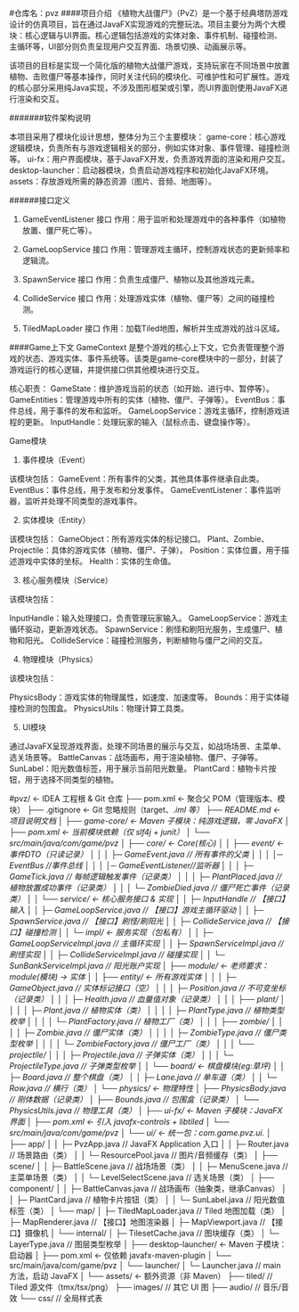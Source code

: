 #仓库名：pvz
####项目介绍
《植物大战僵尸》（PvZ）是一个基于经典塔防游戏设计的仿真项目，旨在通过JavaFX实现游戏的完整玩法。项目主要分为两个大模块：核心逻辑与UI界面。核心逻辑包括游戏的实体对象、事件机制、碰撞检测、主循环等，UI部分则负责呈现用户交互界面、场景切换、动画展示等。

该项目的目标是实现一个简化版的植物大战僵尸游戏，支持玩家在不同场景中放置植物、击败僵尸等基本操作，同时关注代码的模块化、可维护性和可扩展性。游戏的核心部分采用纯Java实现，不涉及图形框架或引擎，而UI界面则使用JavaFX进行渲染和交互。

#######软件架构说明

本项目采用了模块化设计思想，整体分为三个主要模块：
game-core：核心游戏逻辑模块，负责所有与游戏逻辑相关的部分，例如实体对象、事件管理、碰撞检测等。
ui-fx：用户界面模块，基于JavaFX开发，负责游戏界面的渲染和用户交互。
desktop-launcher：启动器模块，负责启动游戏程序和初始化JavaFX环境。
assets：存放游戏所需的静态资源（图片、音频、地图等）。

######接口定义
1. GameEventListener 接口
作用：用于监听和处理游戏中的各种事件（如植物放置、僵尸死亡等）。

2. GameLoopService 接口
作用：管理游戏主循环，控制游戏状态的更新频率和逻辑流。

3. SpawnService 接口
作用：负责生成僵尸、植物以及其他游戏元素。

4. CollideService 接口
作用：处理游戏实体（植物、僵尸等）之间的碰撞检测。

5. TiledMapLoader 接口
作用：加载Tiled地图，解析并生成游戏的战斗区域。


####Game上下文
GameContext 是整个游戏的核心上下文，它负责管理整个游戏的状态、游戏实体、事件系统等。该类是game-core模块中的一部分，封装了游戏运行的核心逻辑，并提供接口供其他模块进行交互。

核心职责：
GameState：维护游戏当前的状态（如开始、进行中、暂停等）。
GameEntities：管理游戏中所有的实体（植物、僵尸、子弹等）。
EventBus：事件总线，用于事件的发布和监听。
GameLoopService：游戏主循环，控制游戏进程的更新。
InputHandle：处理玩家的输入（鼠标点击、键盘操作等）。

Game模块
1. 事件模块（Event）

该模块包括：
GameEvent：所有事件的父类，其他具体事件继承自此类。
EventBus：事件总线，用于发布和分发事件。
GameEventListener：事件监听器，监听并处理不同类型的游戏事件。

2. 实体模块（Entity）

该模块包括：
GameObject：所有游戏实体的标记接口。
Plant、Zombie、Projectile：具体的游戏实体（植物、僵尸、子弹）。
Position：实体位置，用于描述游戏中实体的坐标。
Health：实体的生命值。

3. 核心服务模块（Service）

该模块包括：

InputHandle：输入处理接口，负责管理玩家输入。
GameLoopService：游戏主循环驱动，更新游戏状态。
SpawnService：刷怪和刷阳光服务，生成僵尸、植物和阳光。
CollideService：碰撞检测服务，判断植物与僵尸之间的交互。

4. 物理模块（Physics）

该模块包括：

PhysicsBody：游戏实体的物理属性，如速度、加速度等。
Bounds：用于实体碰撞检测的包围盒。
PhysicsUtils：物理计算工具类。

5. UI模块

通过JavaFX呈现游戏界面，处理不同场景的展示与交互，如战场场景、主菜单、选关场景等。
BattleCanvas：战场画布，用于渲染植物、僵尸、子弹等。
SunLabel：阳光数值标签，用于展示当前阳光数量。
PlantCard：植物卡片按钮，用于选择不同类型的植物。

#pvz/                                 ← IDEA 工程根 & Git 仓库
├── pom.xml                          ← 聚合父 POM（管理版本、模块）
├── .gitignore                       ← Git 忽略规则（target、*.iml 等）
├── README.md                        ← 项目说明文档
│
├── game-core/                       ← Maven 子模块：纯游戏逻辑，零 JavaFX
│   ├── pom.xml                      ← 当前模块依赖（仅 slf4j + junit）
│   └── src/main/java/com/game/pvz
│       ├── core/                    ← Core(核心)
│       │   ├── event/               ← 事件DTO（只读记录）
│       │   │   ├─ GameEvent.java   // 所有事件的父类
│       │   │   │─ EventBus         //事件总线
│       │   │   │─ GameEventListener//监听器
│       │   │   ├─ GameTick.java     // 每帧逻辑触发事件（记录类）
│       │   │   ├─ PlantPlaced.java  // 植物放置成功事件（记录类）
│       │   │   └─ ZombieDied.java   // 僵尸死亡事件（记录类）
│       │   └── service/             ← 核心服务接口 & 实现
│       │       ├─ InputHandle         // 【接口】输入
│       │       ├─ GameLoopService.java // 【接口】游戏主循环驱动
│       │       ├─ SpawnService.java    // 【接口】刷怪/刷阳光
│       │       ├─ CollideService.java  // 【接口】碰撞检测
│       │       └─ impl/               ← 服务实现（包私有）
│       │           ├─ GameLoopServiceImpl.java // 主循环实现
│       │           ├─ SpawnServiceImpl.java    // 刷怪实现
│       │           ├─ CollideServiceImpl.java  // 碰撞实现
│       │           └─ SunBankServiceImpl.java  // 阳光账户实现
│       ├── module/                  ← 老师要求：module(模块) → 实体
│       │   ├── entity/              ← 所有游戏实体
│       │   │  ├─ GameObject.java    // 实体标记接口（空）
│       │   │  ├─ Position.java      // 不可变坐标（记录类）
│       │   │  ├─ Health.java        // 血量值对象（记录类）
│       │   │  ├── plant/
│       │   │  │  ├─ Plant.java      // 植物实体（类）
│       │   │  │  ├─ PlantType.java  // 植物类型枚举
│       │   │  │  └─ PlantFactory.java // 植物工厂（类）
│       │   │  ├── zombie/
│       │   │  │  ├─ Zombie.java     // 僵尸实体（类）
│       │   │  │  ├─ ZombieType.java // 僵尸类型枚举
│       │   │  │  └─ ZombieFactory.java // 僵尸工厂（类）
│       │   │  └── projectile/
│       │   │     ├─ Projectile.java // 子弹实体（类）
│       │   │     └─ ProjectileType.java // 子弹类型枚举
│       │   └── board/               ← 棋盘模块(eg:草坪)
│       │       ├─ Board.java        // 整个棋盘（类）
│       │       ├─ Lane.java         // 单车道（类）
│       │       └─ Row.java          // 横行（类）
│       └── physics/                 ← 物理特性
│           ├── PhysicsBody.java     // 刚体数据（记录类）
│           ├── Bounds.java          // 包围盒（记录类）
│           └── PhysicsUtils.java    // 物理工具（类）
│
├── ui-fx/                           ← Maven 子模块：JavaFX 界面
│   ├── pom.xml                      ← 引入 javafx-controls + libtiled
│   └── src/main/java/com/game/pvz
│       └── ui/                      ← 统一包：com.game.pvz.ui.*
│           ├── app/
│           │  ├─ PvzApp.java        // JavaFX Application 入口
│           │  ├─ Router.java        // 场景路由（类）
│           │  └─ ResourcePool.java  // 图片/音频缓存（类）
│           ├── scene/
│           │  ├─ BattleScene.java   // 战场场景（类）
│           │  ├─ MenuScene.java     // 主菜单场景（类）
│           │  └─ LevelSelectScene.java // 选关场景（类）
│           ├── component/
│           │  ├─ BattleCanvas.java  // 战场画布（抽象类，继承Canvas）
│           │  ├─ PlantCard.java     // 植物卡片按钮（类）
│           │  └─ SunLabel.java      // 阳光数值标签（类）
│           └── map/
│               ├─ TiledMapLoader.java // Tiled 地图加载（类）
│               ├─ MapRenderer.java   // 【接口】地图渲染器
│               ├─ MapViewport.java   // 【接口】摄像机
│               └── internal/
│                   ├─ TilesetCache.java // 图块缓存（类）
│                   └─ LayerType.java    // 图层类型枚举
│
├── desktop-launcher/                ← Maven 子模块：启动器
│   ├── pom.xml                      ← 仅依赖 javafx-maven-plugin
│   └── src/main/java/com/game/pvz
│       └── launcher/
│           └─ Launcher.java         // main 方法，启动 JavaFX
│
└── assets/                          ← 额外资源（非 Maven）
    ├── tiled/                       // Tiled 源文件（tmx/tsx/png）
    ├── images/                      // 其它 UI 图
    ├── audio/                       // 音乐/音效
    └── css/                         // 全局样式表
